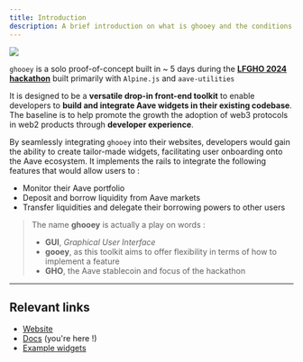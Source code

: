 ```yaml
---
title: Introduction
description: A brief introduction on what is ghooey and the conditions in which it was created
---
```


<div class="pb-8">
<img src="/logo.png" class=" mx-auto"/>
</div>

`ghooey` is a solo proof-of-concept built in ~ 5 days during the **[LFGHO 2024 hackathon](https://ethglobal.com/events/lfgho)** built primarily with `Alpine.js` and `aave-utilities`

It is designed to be a **versatile drop-in front-end toolkit** to enable developers to **build and integrate Aave widgets in their existing codebase**. The baseline is to help promote the growth the adoption of web3 protocols in web2 products through **developer experience**.

By seamlessly integrating `ghooey` into their websites, developers would gain the ability to create tailor-made widgets, facilitating user onboarding onto the Aave ecosystem. It implements the rails to integrate the following features that would allow users to :

- Monitor their Aave portfolio
- Deposit and borrow liquidity from Aave markets
- Transfer liquidities and delegate their borrowing powers to other users

> The name **ghooey** is actually a play on words :
>
> - **GUI**, _Graphical User Interface_
> - **gooey**, as this toolkit aims to offer flexibility in terms of how to implement a feature
> - **GHO**, the Aave stablecoin and focus of the hackathon

---

## Relevant links

- [Website](https://ghooey.netlify.app/)
- [Docs](https://ghooey.netlify.app/00-overview) (you're here !)
- [Example widgets](https://ghooey.netlify.app/examples/)
